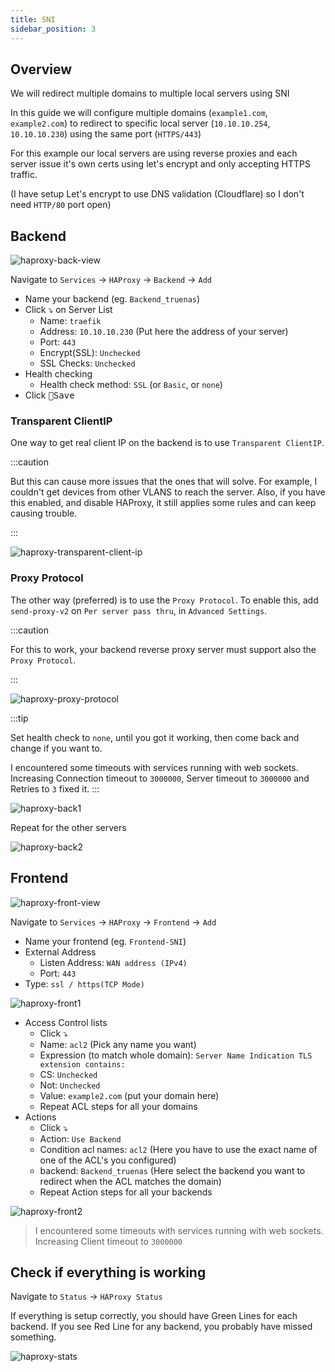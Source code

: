 ```yaml
---
title: SNI
sidebar_position: 3
---
```


## Overview

We will redirect multiple domains to multiple local servers using SNI

In this guide we will configure multiple domains (`example1.com`, `example2.com`) to redirect to specific local server
(`10.10.10.254`, `10.10.10.230`) using the same port (`HTTPS/443`)

For this example our local servers are using reverse proxies and each server issue it's own certs using let's encrypt
and only accepting HTTPS traffic.

(I have setup Let's encrypt to use DNS validation (Cloudflare) so I don't need `HTTP/80` port open)

## Backend

![haproxy-back-view](img/haproxy-back-view.jpg)

Navigate to `Services` -> `HAProxy` -> `Backend` -> `Add`

- Name your backend (eg. `Backend_truenas`)
- Click ⤵️ on Server List
  - Name: `traefik`
  - Address: `10.10.10.230` (Put here the address of your server)
  - Port: `443`
  - Encrypt(SSL): `Unchecked`
  - SSL Checks: `Unchecked`
- Health checking
  - Health check method: `SSL` (or `Basic`, or `none`)
- Click <kbd>💾Save</kbd>

### Transparent ClientIP

One way to get real client IP on the backend is to use `Transparent ClientIP`.

:::caution

But this can cause more issues that the ones that will solve.
For example, I couldn't get devices from other VLANS to reach the server.
Also, if you have this enabled, and disable HAProxy, it still applies some rules and can keep causing trouble.

:::

![haproxy-transparent-client-ip](img/haproxy-transparent-client-ip.png)

### Proxy Protocol

The other way (preferred) is to use the `Proxy Protocol`.
To enable this, add `send-proxy-v2` on `Per server pass thru`, in `Advanced Settings`.

:::caution

For this to work, your backend reverse proxy server must support also the `Proxy Protocol`.

:::

![haproxy-proxy-protocol](img/haproxy-proxy-protocol.png)

:::tip

Set health check to `none`, until you got it working, then come back and change if you want to.

I encountered some timeouts with services running with web sockets.
Increasing Connection timeout to `3000000`, Server timeout to `3000000` and Retries to `3` fixed it.
:::

![haproxy-back1](img/haproxy-back1.jpg)

Repeat for the other servers

![haproxy-back2](img/haproxy-back2.jpg)

## Frontend

![haproxy-front-view](img/haproxy-front-view.jpg)

Navigate to `Services` -> `HAProxy` -> `Frontend` -> `Add`

- Name your frontend (eg. `Frontend-SNI`)
- External Address
  - Listen Address: `WAN address (IPv4)`
  - Port: `443`
- Type: `ssl / https(TCP Mode)`

![haproxy-front1](img/haproxy-front1.jpg)

- Access Control lists
  - Click ⤵️
  - Name: `acl2` (Pick any name you want)
  - Expression (to match whole domain): `Server Name Indication TLS extension contains:`
  - CS: `Unchecked`
  - Not: `Unchecked`
  - Value: `example2.com` (put your domain here)
  - Repeat ACL steps for all your domains
- Actions
  - Click ⤵️
  - Action: `Use Backend`
  - Condition acl names: `acl2` (Here you have to use the exact name of one of the ACL's you configured)
  - backend: `Backend_truenas` (Here select the backend you want to redirect when the ACL matches the domain)
  - Repeat Action steps for all your backends

![haproxy-front2](img/haproxy-front2.jpg)

> I encountered some timeouts with services running with web sockets.
> Increasing Client timeout to `3000000`

## Check if everything is working

Navigate to `Status` -> `HAProxy Status`

If everything is setup correctly, you should have Green Lines for each backend.
If you see Red Line for any backend, you probably have missed something.

![haproxy-stats](img/haproxy-stats.jpg)
